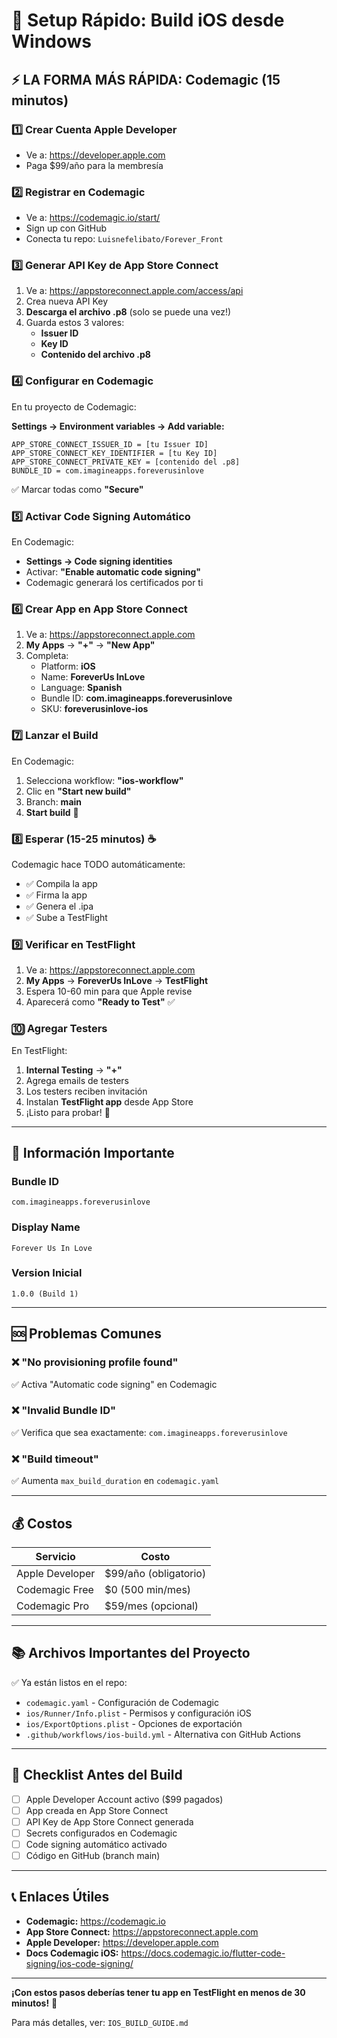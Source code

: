 # 🚀 Setup Rápido: Build iOS desde Windows

## ⚡ LA FORMA MÁS RÁPIDA: Codemagic (15 minutos)

### 1️⃣ Crear Cuenta Apple Developer
- Ve a: https://developer.apple.com
- Paga $99/año para la membresía

### 2️⃣ Registrar en Codemagic
- Ve a: https://codemagic.io/start/
- Sign up con GitHub
- Conecta tu repo: `Luisnefelibato/Forever_Front`

### 3️⃣ Generar API Key de App Store Connect
1. Ve a: https://appstoreconnect.apple.com/access/api
2. Crea nueva API Key
3. **Descarga el archivo .p8** (solo se puede una vez!)
4. Guarda estos 3 valores:
   - **Issuer ID**
   - **Key ID**  
   - **Contenido del archivo .p8**

### 4️⃣ Configurar en Codemagic

En tu proyecto de Codemagic:

**Settings → Environment variables → Add variable:**

```
APP_STORE_CONNECT_ISSUER_ID = [tu Issuer ID]
APP_STORE_CONNECT_KEY_IDENTIFIER = [tu Key ID]
APP_STORE_CONNECT_PRIVATE_KEY = [contenido del .p8]
BUNDLE_ID = com.imagineapps.foreverusinlove
```

✅ Marcar todas como **"Secure"**

### 5️⃣ Activar Code Signing Automático

En Codemagic:
- **Settings → Code signing identities**
- Activar: **"Enable automatic code signing"**
- Codemagic generará los certificados por ti

### 6️⃣ Crear App en App Store Connect

1. Ve a: https://appstoreconnect.apple.com
2. **My Apps** → **"+"** → **"New App"**
3. Completa:
   - Platform: **iOS**
   - Name: **ForeverUs InLove**
   - Language: **Spanish**
   - Bundle ID: **com.imagineapps.foreverusinlove**
   - SKU: **foreverusinlove-ios**

### 7️⃣ Lanzar el Build

En Codemagic:
1. Selecciona workflow: **"ios-workflow"**
2. Clic en **"Start new build"**
3. Branch: **main**
4. **Start build** 🚀

### 8️⃣ Esperar (15-25 minutos) ☕

Codemagic hace TODO automáticamente:
- ✅ Compila la app
- ✅ Firma la app
- ✅ Genera el .ipa
- ✅ Sube a TestFlight

### 9️⃣ Verificar en TestFlight

1. Ve a: https://appstoreconnect.apple.com
2. **My Apps** → **ForeverUs InLove** → **TestFlight**
3. Espera 10-60 min para que Apple revise
4. Aparecerá como **"Ready to Test"** ✅

### 🔟 Agregar Testers

En TestFlight:
1. **Internal Testing** → **"+"**
2. Agrega emails de testers
3. Los testers reciben invitación
4. Instalan **TestFlight app** desde App Store
5. ¡Listo para probar! 🎉

---

## 🔑 Información Importante

### Bundle ID
```
com.imagineapps.foreverusinlove
```

### Display Name
```
Forever Us In Love
```

### Version Inicial
```
1.0.0 (Build 1)
```

---

## 🆘 Problemas Comunes

### ❌ "No provisioning profile found"
✅ Activa "Automatic code signing" en Codemagic

### ❌ "Invalid Bundle ID"
✅ Verifica que sea exactamente: `com.imagineapps.foreverusinlove`

### ❌ "Build timeout"
✅ Aumenta `max_build_duration` en `codemagic.yaml`

---

## 💰 Costos

| Servicio | Costo |
|----------|-------|
| Apple Developer | $99/año (obligatorio) |
| Codemagic Free | $0 (500 min/mes) |
| Codemagic Pro | $59/mes (opcional) |

---

## 📚 Archivos Importantes del Proyecto

✅ Ya están listos en el repo:

- `codemagic.yaml` - Configuración de Codemagic
- `ios/Runner/Info.plist` - Permisos y configuración iOS
- `ios/ExportOptions.plist` - Opciones de exportación
- `.github/workflows/ios-build.yml` - Alternativa con GitHub Actions

---

## 🎯 Checklist Antes del Build

- [ ] Apple Developer Account activo ($99 pagados)
- [ ] App creada en App Store Connect
- [ ] API Key de App Store Connect generada
- [ ] Secrets configurados en Codemagic
- [ ] Code signing automático activado
- [ ] Código en GitHub (branch main)

---

## 📞 Enlaces Útiles

- **Codemagic:** https://codemagic.io
- **App Store Connect:** https://appstoreconnect.apple.com
- **Apple Developer:** https://developer.apple.com
- **Docs Codemagic iOS:** https://docs.codemagic.io/flutter-code-signing/ios-code-signing/

---

**¡Con estos pasos deberías tener tu app en TestFlight en menos de 30 minutos!** 🚀

Para más detalles, ver: `IOS_BUILD_GUIDE.md`
